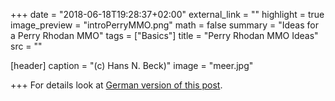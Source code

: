 +++
date = "2018-06-18T19:28:37+02:00"
external_link = ""
highlight = true
image_preview = "introPerryMMO.png"
math = false
summary = "Ideas for a  Perry Rhodan MMO"
tags = ["Basics"]
title = "Perry Rhodan MMO Ideas"
src = ""

[header]
  caption = "(c) Hans N. Beck)"
  image = "meer.jpg"

+++
For details look at [German version of this post](/project/perryrhodanmmo/).
